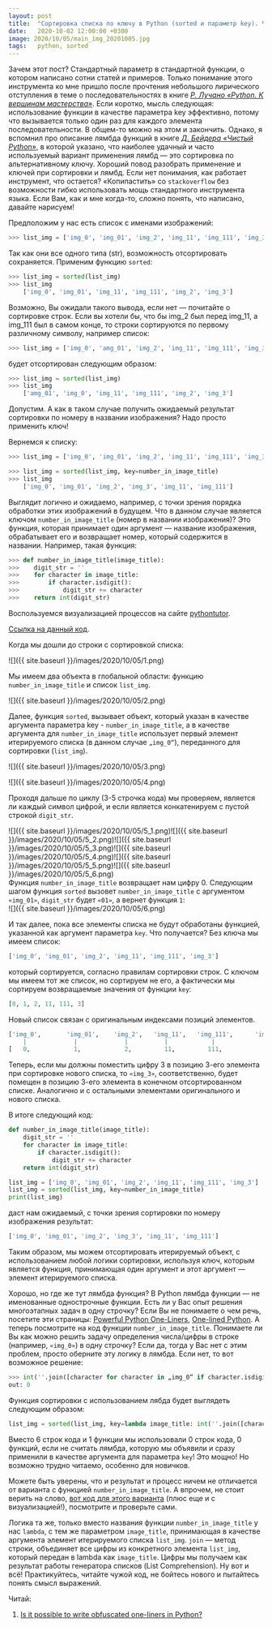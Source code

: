 ```yaml
---
layout: post
title:  "Сортировка списка по ключу в Python (sorted и параметр key). Что такое ключ, и как это работает"
date:   2020-10-02 12:00:00 +0300
image: 2020/10/05/main_img_20201005.jpg
tags:   python, sorted
--- 
```

Зачем этот пост? Стандартный параметр в стандартной функции, о котором написано сотни статей и примеров. Только понимание этого инструмента ко мне пришло после прочтения небольшого лирического отступления в теме о последовательностях в книге [*Р. Лучано «Python. К вершинам мастерства»*](https://www.goodreads.com/book/show/22800567-fluent-python?from_search=true&from_srp=true&qid=Iuleq7hVyU&rank=1). Если коротко, мысль следующая: использование функции в качестве параметра key эффективно, потому что вызывается только один раз для каждого элемента последовательности. В общем-то можно на этом и закончить. Однако, я вспомнил про описание лямбда функций в книге [*Д. Бейдера «Чистый Python»*](https://www.goodreads.com/book/show/36990732-python-tricks?ac=1&from_search=true&qid=1kVCxmIz9d&rank=1), в которой указано, что наиболее удачный и часто используемый вариант применения лямбд — это сортировка по альтернативному ключу. Хороший повод разобрать применение и ключей при сортировки и лямбд. Если нет понимания, как работает инструмент, что остается? «Копипастить» со `stackoverflow` без возможности гибко использовать мощь стандартного инструмента языка. Если Вам, как и мне когда-то, сложно понять, что написано, давайте нарисуем!  

Предположим у нас есть список с именами изображений:
```python
>>> list_img = ['img_0', 'img_01', 'img_2', 'img_11', 'img_111', 'img_3']
```
Так как они все одного типа (str), возможность отсортировать сохраняется. Применим функцию `sorted`:
```python
>>> list_img = sorted(list_img)
>>> list_img
	['img_0', 'img_01', 'img_11', 'img_111', 'img_2', 'img_3']
```
Возможно, Вы ожидали такого вывода, если нет — почитайте о сортировке строк. Если вы хотели бы, что бы img_2 был перед img_11, а img_111 был в самом конце, то строки сортируются по первому различному символу, например список:
```python
>>> list_img = ['img_0', 'amg_01', 'img_2', 'img_11', 'img_111', 'img_3']
```
будет отсортирован следующим образом:
```python
>>> list_img = sorted(list_img)
>>> list_img
	['amg_01', 'img_0', 'img_11', 'img_111', 'img_2', 'img_3']
```
Допустим. А как в таком случае получить ожидаемый результат сортировки по номеру в названии изображения? Надо просто применить ключ!

Вернемся к списку:
```python
>>> list_img = ['img_0', 'img_01', 'img_2', 'img_11', 'img_111', 'img_3']

>>> list_img = sorted(list_img, key=number_in_image_title)
>>> list_img
	['img_0', 'img_01', 'img_2', 'img_3', 'img_11', 'img_111']
```
Выглядит логично и ожидаемо, например, с точки зрения порядка обработки этих изображений в будущем. Что в данном случае является ключом  `number_in_image_title` (номер в названии изображения)? Это функция, которая принимает один аргумент — название изображения, обрабатывает его и возвращает номер, который содержится в названии. Например, такая функция:
```python
>>> def number_in_image_title(image_title):
>>>    digit_str = ''
>>>    for character in image_title:
>>>        if character.isdigit():
>>>            digit_str += character
>>>    return int(digit_str)
```
Воспользуемся визуализацией процессов на сайте [pythontutor](http://pythontutor.com/). 

[Ссылка на данный код](http://pythontutor.com/visualize.html#code=def%20number_in_image_title%28image_title%29%3A%0A%20%20%20%20digit_str%20%3D%20''%0A%20%20%20%20for%20character%20in%20image_title%3A%0A%20%20%20%20%20%20%20%20if%20character.isdigit%28%29%3A%0A%20%20%20%20%20%20%20%20%20%20%20%20digit_str%20%2B%3D%20character%0A%20%20%20%20return%20int%28digit_str%29%0A%0Alist_img%20%3D%20%5B'img_0',%20'img_01',%20'img_2',%20'img_11',%20'img_111',%20'img_3'%5D%0Alist_img%20%3D%20sorted%28list_img,%20key%3Dnumber_in_image_title%29%0Aprint%28list_img%29&cumulative=false&curInstr=1&heapPrimitives=nevernest&mode=display&origin=opt-frontend.js&py=3&rawInputLstJSON=%5B%5D&textReferences=false).

Когда мы дошли до строки с сортировкой списка:

![]({{ site.baseurl }}/images/2020/10/05/1.png)  

Мы имеем два объекта в глобальной области: функцию `number_in_image_title` и список `list_img`.

![]({{ site.baseurl }}/images/2020/10/05/2.png)  

Далее, функция `sorted`, вызывает объект, который указан в качестве аргумента параметра key -  `number_in_image_title`, а в качестве аргумента для `number_in_image_title` использует первый элемент итерируемого списка (в данном случае `„img_0“`), переданного для сортировки (`list_img`).

![]({{ site.baseurl }}/images/2020/10/05/3.png)

![]({{ site.baseurl }}/images/2020/10/05/4.png)  

Проходя дальше по циклу (3-5 строчка кода) мы проверяем, является ли каждый символ цифрой, и если является конкатенируем с пустой строкой `digit_str`.

![]({{ site.baseurl }}/images/2020/10/05/5_1.png)![]({{ site.baseurl }}/images/2020/10/05/5_2.png)![]({{ site.baseurl }}/images/2020/10/05/5_3.png)![]({{ site.baseurl }}/images/2020/10/05/5_4.png)![]({{ site.baseurl }}/images/2020/10/05/5_5.png)![]({{ site.baseurl }}/images/2020/10/05/5_6.png)   
Функция  `number_in_image_title` возвращает нам цифру 0. Следующим шагом функция `sorted` вызовет  `number_in_image_title` с аргументом `«img_01»`, `digit_str` будет `«01»`, а вернет функция `1`:  
![]({{ site.baseurl }}/images/2020/10/05/6.png)  

И так далее, пока все элементы списка не будут обработаны функцией, указанной как аргумент параметра `key`.
Что получается? Без ключа мы имеем список:
```python
['img_0', 'img_01', 'img_2', 'img_11', 'img_111', 'img_3']
```
который сортируется, согласно правилам сортировки строк. С ключом мы имеем тот же список, но сортируем не его, а фактически мы сортируем возвращаемые значения от функции `key`:
```python
[0, 1, 2, 11, 111, 3]
```
Новый список связан с оригинальным индексами позиций элементов.
```python
['img_0', 		'img_01', 	 'img_2', 	'img_11', 	'img_111', 		'img_3'	  ]
    |             |             |          |        	|              |
[   0,            1,            2,         11,         111,            3      ]
```
Теперь, если мы должны поместить цифру 3 в позицию 3-его элемента при сортировке нового списка, то `«img_3»`, соответственно, будет помещен в позицию 3-его элемента в конечном отсортированном списке. Аналогично и с остальными элементами оригинального и нового списка.

В итоге следующий код:
```python
def number_in_image_title(image_title):
    digit_str = ''
    for character in image_title:
        if character.isdigit():
            digit_str += character
    return int(digit_str)

list_img = ['img_0', 'img_01', 'img_2', 'img_11', 'img_111', 'img_3']
list_img = sorted(list_img, key=number_in_image_title)
print(list_img)
```
даст нам ожидаемый, с точки зрения сортировки по номеру изображения результат:
```python
['img_0', 'img_01', 'img_2', 'img_3', 'img_11', 'img_111']
```
Таким образом, мы можем отсортировать итерируемый объект, с использованием любой логики сортировки, используя ключ, которым является функция, принимающая один аргумент и этот аргумент — элемент итерируемого списка.

Хорошо, но где же тут лямбда функция? В Python лямбда функции — не именованные однострочные функции. Есть ли у Вас опыт решения многоэтапных задач в одну строчку? Если Вы не понимаете о чем речь, посетите эти страницы: [Powerful Python One-Liners](https://wiki.python.org/moin/Powerful%20Python%20One-Liners), [One-lined Python](http://www.onelinerizer.com/). А теперь посмотрите на код функции  `number_in_image_title`. Понимаете ли Вы как можно решить задачу определения числа/цифры в строке (например, `«img_0»`) в одну строчку? Если да, тогда у Вас нет с этим проблем, просто оберните эту логику в лямбда. Если нет, то вот возможное решение:

```python
>>> int(''.join([character for character in „img_0“ if character.isdigit()]))
out: 0
```

Функция сортировки с использованием лябда будет выглядеть следующим образом:

```python
list_img = sorted(list_img, key=lambda image_title: int(''.join([character for 		character in image_title if character.isdigit()])))
```

Вместо 6 строк кода и 1 функции мы использовали 0 строк кода, 0 функций, если не считать лямбда, которую мы объявили и сразу применили в качестве аргумента для параметра `key`! Это мощно! Но возможно трудно читаемо, особенно для новичков. 

Можете быть уверены, что и результат и процесс ничем не отличается от варианта с функцией `number_in_image_title`. А впрочем, не стоит верить на слово, [вот код для этого варианта](http://pythontutor.com/visualize.html#code=list_img%20%3D%20%5B'img_0',%20'img_01',%20'img_2',%20'img_11',%20'img_111',%20'img_3'%5D%0Alist_img%20%3D%20sorted%28list_img,%20key%3Dlambda%20image_title%3A%20int%28''.join%28%5Bcharacter%20for%20character%20in%20image_title%20if%20character.isdigit%28%29%5D%29%29%29%0Aprint%28list_img%29&cumulative=false&curInstr=0&heapPrimitives=nevernest&mode=display&origin=opt-frontend.js&py=3&rawInputLstJSON=%5B%5D&textReferences=false) (плюс еще и с визуализацией!), посмотрите и проверьте сами.

Логика та же, только вместо названия функции  `number_in_image_title` у нас `lambda`, с тем же параметром `image_title`, принимающая в качестве аргумента элемент итерируемого списка  `list_img`. `join` — метод строки, объединяет все цифры из конкретного элемента `list_img`, который передан в lambda как `image_title`. Цифры мы получаем как результат работы генератора списков (List Comprehension). Ну вот и всё! Практикуйтесь, читайте чужой код, не бойтесь нового и пытайтесь понять смысл выражений. 



Читай:

1. [Is it possible to write obfuscated one-liners in Python?](https://docs.python.org/3/faq/programming.html#is-it-possible-to-write-obfuscated-one-liners-in-python)
